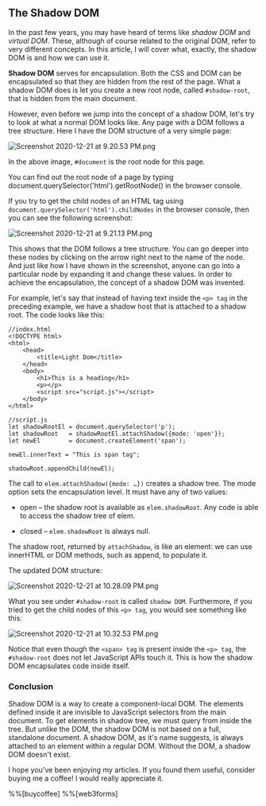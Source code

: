 ## The Shadow DOM

In the past few years, you may have heard of terms like *shadow DOM* and *virtual DOM*. These, although of course related to the original DOM, refer to very different concepts. In this article, I will cover what, exactly, the shadow DOM is and how we can use it.

**Shadow DOM** serves for encapsulation. Both the CSS and DOM can be encapsulated so that they are hidden from the rest of the page. What a shadow DOM does is let you create a new root node, called `#shadow-root`, that is hidden from the main document.

However, even before we jump into the concept of a shadow DOM, let's try to look at what a normal DOM looks like. Any page with a DOM follows a tree structure. Here I have the DOM structure of a very simple page:


![Screenshot 2020-12-21 at 9.20.53 PM.png](https://cdn.hashnode.com/res/hashnode/image/upload/v1608565919129/pxUJEis55.png)

In the above image, `#document` is the root node for this page. 


> 
You can find out the root node of a page by typing document.querySelector('html').getRootNode() in the browser console.

If you try to get the child nodes of an HTML tag using `document.querySelector('html').childNodes` in the browser console, then you can see the following screenshot:

![Screenshot 2020-12-21 at 9.21.13 PM.png](https://cdn.hashnode.com/res/hashnode/image/upload/v1608565970733/Iy0eg_1rp.png)

This shows that the DOM follows a tree structure. You can go deeper into these nodes by clicking on the arrow right next to the name of the node. And just like how I have shown in the screenshot, anyone can go into a particular node by expanding it and change these values. In order to achieve the encapsulation, the concept of a shadow DOM was invented.

For example, let's say that instead of having text inside the `<p> tag` in the preceding example, we have a shadow host that is attached to a shadow root. The code looks like this:


```
//index.html
<!DOCTYPE html>
<html>
    <head>
        <title>Light Dom</title>
    </head>
    <body>
        <h1>This is a heading</h1>
        <p></p>
        <script src="script.js"></script>
    </body>
</html>
``` 

```
//script.js
let shadowRootEl = document.querySelector('p');
let shadowRoot   = shadowRootEl.attachShadow({mode: 'open'});
let newEl        = document.createElement('span');

newEl.innerText = "This is span tag";

shadowRoot.appendChild(newEl);
```

The call to `elem.attachShadow({mode: …})` creates a shadow tree.
The mode option sets the encapsulation level. It must have any of two values:


- open – the shadow root is available as `elem.shadowRoot`.
Any code is able to access the shadow tree of elem.

- closed – `elem.shadowRoot` is always null.

The shadow root, returned by `attachShadow`, is like an element: we can use innerHTML or DOM methods, such as append, to populate it.

The updated DOM structure:

![Screenshot 2020-12-21 at 10.28.09 PM.png](https://cdn.hashnode.com/res/hashnode/image/upload/v1608569909875/0juPYkeev.png)

What you see under `#shadow-root` is called `shadow DOM`. Furthermore, if you tried to get the child nodes of this `<p> tag`, you would see something like this:

![Screenshot 2020-12-21 at 10.32.53 PM.png](https://cdn.hashnode.com/res/hashnode/image/upload/v1608570200627/lYXi_Os6X.png)

Notice that even though the `<span> tag` is present inside the `<p> tag`, the `#shadow-root` does not let JavaScript APIs touch it. This is how the shadow DOM encapsulates code inside itself.

### Conclusion

Shadow DOM is a way to create a component-local DOM. The elements defined inside it are invisible to JavaScript selectors from the main document. To get elements in shadow tree, we must query from inside the tree. But unlike the DOM, the shadow DOM is not based on a full, standalone document. A shadow DOM, as it's name suggests, is always attached to an element within a regular DOM. Without the DOM, a shadow DOM doesn't exist.

I hope you've been enjoying my articles. If you found them useful, consider buying me a coffee! I would really appreciate it.

%%[buycoffee]
%%[web3forms]